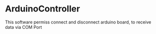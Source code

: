 # ArduinoController

This software permiss connect and disconnect arduino board, to receive data via COM Port